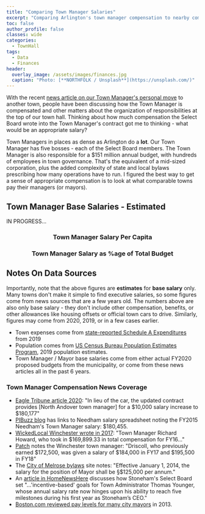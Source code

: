 ```yaml
---
title: "Comparing Town Manager Salaries"
excerpt: "Comparing Arlington's town manager compensation to nearby comparable towns."
toc: false
author_profile: false
classes: wide
categories:
  - TownHall
tags:
  - Data
  - Finances
header:
  overlay_image: /assets/images/finances.jpg
  caption: "Photo: [**NORTHFOLK / Unsplash**](https://unsplash.com/)"
---
```


With the recent [news article on our Town Manager's personal move](https://yourarlington.com/arlington-archives/town-school/town-news/town-hall/17412-manager-062820.html) to another town, people have been discussing how the Town Manager is compensated and other matters about the organization of responsibilities at the top of our town hall.  Thinking about how much compensation the Select Board wrote into the Town Manager's contract got me to thinking - what would be an appropriate salary?

Town Managers in places as dense as Arlington do a **lot**.  Our Town Manager has five bosses - each of the Select Board members.  The Town Manager is also responsible for a $151 million annual budget, with hundreds of employees in town governance.  That's the equivalent of a mid-sized corporation, plus the added complexity of state and local bylaws prescribing how many operations have to run.  I figured the best way to get a sense of appropriate compensation is to look at what comparable towns pay their managers (or mayors).

## Town Manager Base Salaries - Estimated

IN PROGRESS...

<figure class="half">
  <div class='chartfigure'>
    <h3 style='text-align: center;'>Town Manager Salary Per Capita</h3>
    <div id="tmpercapita"></div>
  </div>
  <div class='chartfigure'>
    <h3 style='text-align: center;'>Town Manager Salary as %age of Total Budget</h3>
    <div id="tmpercent"></div>
  </div>
</figure>

## Notes On Data Sources

Importantly, note that the above figures are **estimates** for **base salary** only.  Many towns don't make it simple to find executive salaries, so some figures come from news sources that are a few years old.  The numbers above are also only base salary - they don't include other compensation, benefits, or other allowances like housing offsets or official town cars to drive.  Similarly, figures may come from 2020, 2019, or in a few cases earlier. 

- Town expenses come from [state-reported Schedule A Expenditures](https://dlsgateway.dor.state.ma.us/reports/rdPage.aspx?rdReport=ScheduleA.GenFund_MAIN) from 2019
- Population comes from [US Census Bureau Population Estimates Program](https://www.census.gov/data/tables/time-series/demo/popest/2010s-total-cities-and-towns.html), 2019 population estimates.
- Town Manager / Mayor base salaries come from either actual FY2020 proposed budgets from the municipality, or come from these news articles all in the past 6 years. 

### Town Manager Compensation News Coverage

- [Eagle Tribune article 2020](https://www.eagletribune.com/news/merrimack_valley/north-andover-town-manager-contract-extended-through-2021/article_a3b1ecd0-686e-5297-b557-a3db8ddbfefa.html): "In lieu of the car, the updated contract provides [North Andover town manager] for a $10,000 salary increase to $180,177"
- [PIBuzz blog](https://pibuzz.com/government-employees/massachusetts-public-salaries/) has links to Needham salary spreadsheet noting the FY2015 Needham's Town Manager salary: $180,455.
- [WickedLocal Winchester wrote in 2017](https://winchester.wickedlocal.com/news/20170109/report-winchesters-highest-paid-employees): "Town Manager Richard Howard, who took in $169,899.33 in total compensation for FY16..."
- [Patch](https://patch.com/massachusetts/watertown/watertown-town-manager-gets-23k-raise) notes the Winchester town manager: "Driscoll, who previously earned $172,500, was given a salary of $184,000 in FY17 and $195,500 in FY18"
- The [City of Melrose bylaws](https://ecode360.com/15358467#15358468) site notes: "Effective January 1, 2014, the salary for the position of Mayor shall be §$125,000 per annum."
- An [article in HomeNewsHere](http://homenewshere.com/stoneham_independent/news/article_12ea9102-f9dd-11e6-b1a4-d335fbb8b912.html) discusses how Stoneham's Select Board set "...'incentive-based' goals for Town Administrator Thomas Younger, whose annual salary rate now hinges upon his ability to reach five milestones during his first year as Stoneham’s CEO."
- [Boston.com reviewed pay levels for many city mayors](https://www.boston.com/uncategorized/noprimarytagmatch/2013/02/06/mayors-pay-raises-a-thorny-issue-for-local-cities) in 2013.


<!-- Load d3/c3 resources and styles -->
<style>
.gridGreen line {
  stroke: #00ff00 !important;
  color: #00ff00 !important;
}
</style>
<link href="/assets/css/c3.css" rel="stylesheet">
<script src="/assets/js/d3.min.js" charset="utf-8"></script>
<script src="/assets/js/c3.min.js"></script>
<script>
// Hack: static data copied from calculated .csv files
const towns = [
  'Arlington',
  'Belmont',
  'Brookline',
  'Medford',
  'Melrose',
  'Milton',
  'Natick',
  'Needham',
  'North Andover',
  'Reading',
  'Stoneham',
  'Watertown',
  'Winchester'
]
const policePerCapita = [ // Figures rounded
  ['Municipality', 'Police $ Per Capita'],
  ['North Andover', '164'],
  ['Stoneham', '175'],
  ['Melrose', '178'],
  ['Arlington', '180'],
  ['Needham', '211'],
  ['Winchester', '212'],
  ['Natick', '223'],
  ['Reading', '238'],
  ['Medford', '241'],
  ['Milton', '264'],
  ['Belmont', '268'],
  ['Watertown', '271'],
  ['Brookline', '283']
]
const policePercent = [
  ['Municipality', 'Police Budget %'],
  ['Needham', '0.0428'],
  ['Winchester', '0.0441'],
  ['North Andover', '0.0536'],
  ['Arlington', '0.0542'],
  ['Natick', '0.0554'],
  ['Melrose', '0.0573'],
  ['Stoneham', '0.0617'],
  ['Brookline', '0.0623'],
  ['Reading', '0.0627'],
  ['Belmont', '0.0717'],
  ['Watertown', '0.0746'],
  ['Milton', '0.0786'],
  ['Medford', '0.0870']
]
c3.generate({
  bindto: '#tmpercapita',
  data: {
    x: 'Municipality',
    rows: policePerCapita,
    type: 'bar',
    colors: {
      Arlington: '#008000'
    },
    labels: {
      format: {
        'Police $ Per Capita': d3.format('$')
      }
    }
  },
  grid: {
    y: {
      lines: [
        {
          value: 180,
          class: 'gridGreen',
          text: ''
        }
      ]
    }
  },
  axis: {
    rotated: true,
    x: {
      type: 'category',
      categories: towns,
      tick: {
        centered: true
      }
    },
    y: {
      show: false
    }
  }
})
c3.generate({
  bindto: '#ppercent',
  data: {
    x: 'Municipality',
    rows: policePercent,
    type: 'bar',
    labels: {
      format: {
        'Police Budget %': d3.format('.2%')
      }
    }
  },
  grid: {
    y: {
      lines: [
        {
          value: 0.0542,
          class: 'gridGreen',
          text: ''
        }
      ]
    }
  },
  axis: {
    rotated: true,
    x: {
      type: 'category',
      categories: towns,
      tick: {
        centered: true
      }
    },
    y: {
      show: false,
      label: {
        text: '% of Total Expense'
      }
    }
  }
})
</script>
